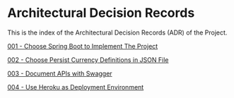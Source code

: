 # Architectural Decision Records

This is the index of the Architectural Decision Records (ADR) of the Project.


[001 - Choose Spring Boot to Implement The Project](001-Choose_Spring_Boot.md)

[002 - Choose Persist Currency Definitions in JSON File](002-Choose_Persist_Currency_In_Json.md)

[003 - Document APIs with Swagger](003-Document_API_With_Swagger.md)

[004 - Use Heroku as Deployment Environment](004-Use_Heroku_As_Deployment.md)
